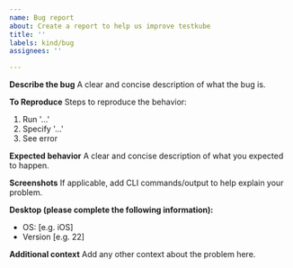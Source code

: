 ```yaml
---
name: Bug report
about: Create a report to help us improve testkube
title: ''
labels: kind/bug
assignees: ''

---
```


**Describe the bug**
A clear and concise description of what the bug is.

**To Reproduce**
Steps to reproduce the behavior:
1. Run '...'
2. Specify '...'
3. See error

**Expected behavior**
A clear and concise description of what you expected to happen.

**Screenshots**
If applicable, add CLI commands/output to help explain your problem.

**Desktop (please complete the following information):**
 - OS: [e.g. iOS]
 - Version [e.g. 22]
 
**Additional context**
Add any other context about the problem here.

